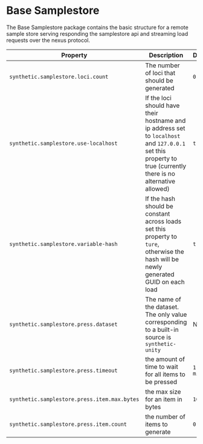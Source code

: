 # Base Samplestore

The Base Samplestore package contains the basic structure for a remote sample store serving responding the samplestore api
and streaming load requests over the nexus protocol.

| Property | Description | Default |
| -------- | ----------- | ------- |
| `synthetic.samplestore.loci.count` | The number of loci that should be generated | `0` |
| `synthetic.samplestore.use-localhost` | If the loci should have their hostname and ip address set to `localhost` and `127.0.0.1` set this property to true (currently there is no alternative allowed) | `true` |
| `synthetic.samplestore.variable-hash` | If the hash should be constant across loads set this property to `ture`, otherwise the hash will be newly generated GUID on each load | `true` |
| `synthetic.samplestore.press.dataset` | The name of the dataset. The only value corresponding to a built-in source is `synthetic-unity` | None |
| `synthetic.samplestore.press.timeout` | the amount of time to wait for all items to be pressed | `1 minute` |
| `synthetic.samplestore.press.item.max.bytes` | the max size for an item in bytes | `10e6` |
| `synthetic.samplestore.press.item.count` | the number of items to generate | `0` |
